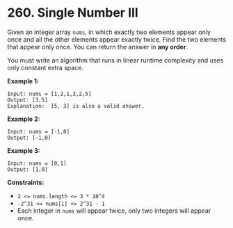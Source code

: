 # 260. Single Number III

Given an integer array `nums`, in which exactly two elements appear only once and all the other elements appear exactly twice. Find the two elements that appear only once. You can return the answer in **any order**.

You must write an algorithm that runs in linear runtime complexity and uses only constant extra space.

**Example 1:**

```()
Input: nums = [1,2,1,3,2,5]
Output: [3,5]
Explanation:  [5, 3] is also a valid answer.
```

**Example 2:**

```()
Input: nums = [-1,0]
Output: [-1,0]
```

**Example 3:**

```()
Input: nums = [0,1]
Output: [1,0]
```

**Constraints:**

- `2 <= nums.length <= 3 * 10^4`
- `-2^31 <= nums[i] <= 2^31 - 1`
- Each integer in `nums` will appear twice, only two integers will appear once.
